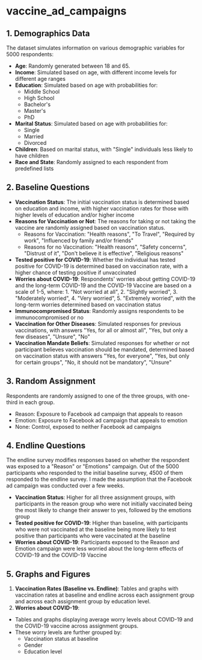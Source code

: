 # vaccine_ad_campaigns
## 1. Demographics Data

The dataset simulates information on various demographic variables for 5000 respondents:

- **Age**: Randomly generated between 18 and 65.
- **Income**: Simulated based on age, with different income levels for different age ranges
- **Education**: Simulated based on age with probabilities for:
  - Middle School 
  - High School
  - Bachelor's
  - Master's
  - PhD
- **Marital Status**: Simulated based on age with probabilities for:
  - Single
  - Married
  - Divorced
- **Children**: Based on marital status, with "Single" individuals less likely to have children
- **Race and State**: Randomly assigned to each respondent from predefined lists

## 2. Baseline Questions

- **Vaccination Status**: The initial vaccination status is determined based on education and income, with higher vaccination rates for those with higher levels of education and/or higher income
- **Reasons for Vaccination or Not**: The reasons for taking or not taking the vaccine are randomly assigned based on vaccination status.
  - Reasons for Vaccination: "Health reasons", "To Travel", "Required by work", "Influenced by family and/or friends"
  - Reasons for no Vaccination: "Health reasons", "Safety concerns", "Distrust of it", "Don't believe it is effective", "Religious reasons"
- **Tested positive for COVID-19**: Whether the individual has tested positive for COVID-19 is determined based on vaccination rate, with a higher chance of testing positive if unvaccinated
- **Worries about COVID-19**: Respondents' worries about getting COVID-19 and the long-term COVID-19 and the COVID-19 Vaccine are based on a scale of 1-5, where: 1. "Not worried at all", 2. "Slightly worried", 3. "Moderately worried", 4. "Very worried", 5. "Extremely worried", with the long-term worries determined based on vaccination status
- **Immunocompromised Status**: Randomly assigns respondents to be immunocompromised or no
- **Vaccination for Other Diseases**: Simulated responses for previous vaccinations, with answers "Yes, for all or almost all", "Yes, but only a few diseases", "Unsure", "No"
- **Vaccination Mandate Beliefs**: Simulated responses for whether or not participant believes vaccination should be mandated, determined based on vaccination status with answers "Yes, for everyone", "Yes, but only for certain groups", "No, it should not be mandatory", "Unsure"

## 3. Random Assignment
Respondents are randomly assigned to one of the three groups, with one-third in each group. 
- Reason: Exposure to Facebook ad campaign that appeals to reason
- Emotion: Exposure to Facebook ad campaign that appeals to emotion
- None: Control, exposed to neither Facebook ad campaigns

## 4. Endline Questions
The endline survey modifies responses based on whether the respondent was exposed to a "Reason" or "Emotions" campaign. Out of the 5000 participants who responded to the initial baseline survey, 4500 of them responded to the endline survey. I made the assumption that the Facebook ad campaign was conducted over a few weeks. 
- **Vaccination Status**: Higher for all three assignment groups, with participants in the reason group who were not initially vaccinated being the most likely to change their answer to yes, followed by the emotions group
- **Tested positive for COVID-19**: Higher than baseline, with participants who were not vaccinated at the baseline being more likely to test positive than participants who were vaccinated at the baseline
- **Worries about COVID-19**: Participants exposed to the Reason and Emotion campaign were less worried about the long-term effects of COVID-19 and the COVID-19 Vaccine

## 5. Graphs and Figures
1. **Vaccination Rates (Baseline vs. Endline)**: Tables and graphs with vaccination rates at baseline and endline across each assignment group and across each assignment group by education level. 
2. **Worries about COVID-19**:
- Tables and graphs displaying average worry levels about COVID-19 and the COVID-19 vaccine across assignment groups.
- These worry levels are further grouped by:
  - Vaccination status at baseline
  - Gender
  - Education level
